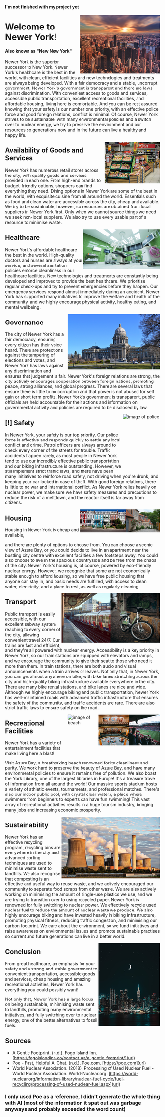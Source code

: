 <link rel="shortcut icon" type="image/x-icon" href="favicon.ico?">

#### I'm not finished with my project yet

<img align="right" width="260" height="190" src="./images/city-dawn.jpg" alt="image of city at dawn">

# Welcome to Newer York!

#### Also known as "New New York"

Newer York is the superior successor to New York. Newer York's healthcare is the best in the world, with clean, efficient facilities and new technologies and treatments are always being developed. With a fair democracy and a stable, uncorrupt government, Newer York's government is transparent and there are laws against discrimination. With convenient access to goods and services, accessible public transportation, excellent recreational facilities, and affordable housing, living here is comfortable. And you can be rest assured knowing that your safety is our number one priority, with an effective police force and good foreign relations, conflict is minimal. Of course, Newer York strives to be sustainable, with many environmental policies and a switch over to nuclear energy, we try to preserve the environment and our resources so generations now and in the future can live a healthy and happy life.

<img align="right" width="180" height="135" src="./images/market.jpg" alt="image of shop">

## Availability of Goods and Services

Newer York has numerous retail stores across the city, with quality goods and services provided in each one. From high-end brands to budget-friendly options, shoppers can find everything they need. Dining options in Newer York are some of the best in the world, with exquisite cuisine from all around the world. Essentials such as food and clean water are accessible across the city, cheap and available. We try to be sustainable, however, so resources are obtained from local suppliers in Newer York first. Only when we cannot source things we need we seek non-local suppliers. We also try to use every usable part of a resource to minimise waste. 

<img align="right" width="250" height="130" src="./images/hospital.jpg" alt="image of hospital">

## Healthcare

Newer York's affordable healthcare the best in the world. High-quality doctors and nurses are always at your service, and several sanitation policies enforce cleanliness in our healthcare facilities. New technologies and treatments are constantly being developed and improved to provide the best healthcare. We prioritise regular check-ups and try to prevent emergencies before they happen. Our emergency services respond almost immediately during an accident. Newer York has supported many initiatives to improve the welfare and health of the community, and we highly encourage physical activity, healthy eating, and mental wellbeing.

<img align="right" width="300" height="180" src="./images/government.jpg" alt="image of governmental building">

## Governance

The city of Newer York has a fair democracy, ensuring every citizen has their voice heard. There are protections against the tampering of elections and votes, and Newer York has laws against any discrimination and ensures that judgement is fair. Newer York's foreign relations are strong, the city actively encourages cooperation between foreign nations, promoting peace, strong alliances, and global progress. There are several laws that ensure there is little to no corruption and that power is not abused for self gain or short term profits. Newer York's government is transparent, public officials are held accountable for their actions and information on governmental activity and policies are required to be disclosed by law.

<img align="right" width="120" height="180" src="./images/police.jpg" alt="image of police">

## [!] Safety

In Newer York, your safety is our top priority. Our police force is effective and responds quickly to settle any local conflict and crime. Patrol officers are always around to check every corner of the streets for trouble. Traffic accidents happen rarely, as most people in Newer York tend to use our incredibly effective public transportation and our biking infrastructure is outstanding. However, we still implement strict traffic laws, and there have been many initiatives to reinforce road safety, not driving when you're drunk, and keeping your car locked in case of theft. With good foreign relations, there is little to no war and international conflict. As Newer York relies heavily on nuclear power, we make sure we have safety measures and precautions to reduce the risk of a meltdown, and the reactor itself is far away from citizens. 

<img align="right" width="110" height="75" src="./images/houses.jpg" alt="image of houses">
<img align="right" width="150" height="75" src="./images/houses2.jpg" alt="image of houses">

## Housing

Housing in Newer York is cheap and available,

and there are plenty of options to choose from. You can choose a scenic view of Azure Bay, or you could decide to live in an apartment near the bustling city centre with excellent facilities a few footsteps away. You could also choose to live in the spacious countryside and be free from the chaos of the city. Newer York's housing is, of course, powered by eco-friendly nuclear energy. However, we recognise that some are not economically stable enough to afford housing, so we have free public housing that anyone can stay in, and basic needs are fulfilled, with access to clean water, electricity, and a place to rest, as well as regularly cleaning.

<img align="right" width="160" height="160" src="./images/bike.jpg" alt="image of a bicycle">
<img align="right" width="160" height="160" src="./images/train.jpg" alt="image of a train station">

## Transport

Public transport is easily accessible, with our excellent subway system reaching to every corner of the city, allowing convenient travel 24/7. Our trains are fast and efficient, and they're all powered with nuclear energy. Accessibility is a key priority in Newer York, so our train stations are equipped with elevators and ramps, and we encourage the community to give their seat to those who need it more than them. In train stations, there are both audio and visual announcements when a train arrives or leaves. Not only that, in Newer York, you can get almost anywhere on bike, with bike lanes stretching across the city and high-quality biking infrastructure available everywhere in the city. There are many bike rental stations, and bike lanes are nice and wide. Although we highly encourage biking and public transportation, Newer York has well-maintained roads with advanced traffic infrastructure that ensures the safety of the community, and traffic accidents are rare. There are also strict traffic laws to ensure safety on the road.

<img align="right" width="100" height="100" src="./images/sport-stadium.jpg" alt="image of sport stadium">
<img align="right" width="100" height="100" src="./images/library.jpg" alt="image of library">
<img align="right" width="100" height="100" src="./images/beach.jpg" alt="image of beach">

## Recreational Facilities

Newer York has a variety of entertainment facilities that make living here a blast! 

Visit Azure Bay, a breathtaking beach renowned for its cleanliness and purity. We work hard to preserve the beauty of Azure Bay, and have many environmental policies to ensure it remains free of pollution. We also boast the York Library, one of the largest libraries in Europe! It's a treasure trove of information from all around the world! Our massive sports stadium hosts a variety of athletic events, tournaments, and professional matches. There's also our indoor public pool, with crystal clear waters, a place where swimmers from beginners to experts can have fun swimming! This vast array of recreational activities results in a huge tourism industry, bringing many jobs and increasing economic prosperity.

<img align="right" width="320" height="200" src="./images/nuclear-power.jpg" alt="image of nuclear power plant">

## Sustainability

Newer York has an effective recycling program, recycling bins are everywhere in the city and advanced sorting techniques are used to minimise waste sent to landfills. We also recognise that composting is an effective and useful way to reuse waste, and we actively encouraged our community to seperate food scraps from other waste. We are also actively working on minimising the amount of single-use plastics we use, and we are trying to transition over to using recycled paper. Newer York is renowned for fully switching to nuclear power. We effectively recycle used nuclear fuel to reduce the amount of nuclear waste we produce. We also highly encourage biking and have invested heavily in biking infrastructure, promoting physical fitness, reducing traffic congestion, and minimising our carbon footprint. We care about the environment, so we fund initiatives and raise awareness on environmental issues and promote sustainable practises so current and future generations can live in a better world.

<img align="right" width="200" height="270" src="./images/city-night.jpg" alt="image of city at night">

## Conclusion

From great healthcare, an emphasis for your safety and a strong and stable government to convenient transportation, accessible goods and services, cheap housing and amazing recreational activities, Newer York has everything you could possibly want! 

Not only that, Newer York has a large focus on being sustainable, minimising waste sent to landfills, promoting many environmental initiatives, and fully switching over to nuclear energy, one of the better alternatives to fossil fuels.

## Sources

- A Gentle Footprint. (n.d.). Fogo Island Inn. [https://fogoislandinn.ca/contact-us/a-gentle-footprint/](url)
- Poe - Fast, Helpful AI Chat. (n.d.). Poe.com. [https://poe.com](url)
- World Nuclear Association. (2018). Processing of Used Nuclear Fuel - World Nuclear Association. World-Nuclear.org. [https://world-nuclear.org/information-library/nuclear-fuel-cycle/fuel-recycling/processing-of-used-nuclear-fuel.aspx](url)

### I only used Poe as a reference, I didn't generate the whole thing with AI (most of the information it spat out was garbage anyways and probably exceeded the word count)
